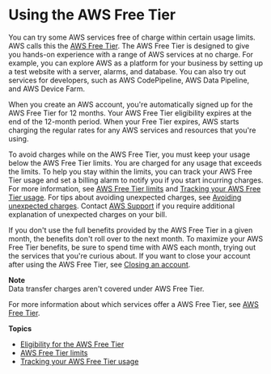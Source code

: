 # Using the AWS Free Tier<a name="billing-free-tier"></a>

You can try some AWS services free of charge within certain usage limits\. AWS calls this the [AWS Free Tier](https://aws.amazon.com/free/)\. The AWS Free Tier is designed to give you hands\-on experience with a range of AWS services at no charge\. For example, you can explore AWS as a platform for your business by setting up a test website with a server, alarms, and database\. You can also try out services for developers, such as AWS CodePipeline, AWS Data Pipeline, and AWS Device Farm\.

When you create an AWS account, you're automatically signed up for the AWS Free Tier for 12 months\. Your AWS Free Tier eligibility expires at the end of the 12\-month period\. When your Free Tier expires, AWS starts charging the regular rates for any AWS services and resources that you're using\.

To avoid charges while on the AWS Free Tier, you must keep your usage below the AWS Free Tier limits\. You are charged for any usage that exceeds the limits\. To help you stay within the limits, you can track your AWS Free Tier usage and set a billing alarm to notify you if you start incurring charges\. For more information, see [AWS Free Tier limits](free-tier-limits.md) and [Tracking your AWS Free Tier usage](tracking-free-tier-usage.md)\. For tips about avoiding unexpected charges, see [Avoiding unexpected charges](checklistforunwantedcharges.md)\. Contact [AWS Support](https://aws.amazon.com/contact-us/) if you require additional explanation of unexpected charges on your bill\. 

If you don't use the full benefits provided by the AWS Free Tier in a given month, the benefits don't roll over to the next month\. To maximize your AWS Free Tier benefits, be sure to spend time with AWS each month, trying out the services that you're curious about\. If you want to close your account after using the AWS Free Tier, see [Closing an account](close-account.md)\.

**Note**  
Data transfer charges aren't covered under AWS Free Tier\.

For more information about which services offer a AWS Free Tier, see [AWS Free Tier](http://aws.amazon.com/free/)\.

**Topics**
+ [Eligibility for the AWS Free Tier](free-tier-eligibility.md)
+ [AWS Free Tier limits](free-tier-limits.md)
+ [Tracking your AWS Free Tier usage](tracking-free-tier-usage.md)